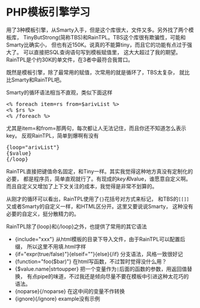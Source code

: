 # PHP模板引擎学习

用了3种模板引擎，从Smarty入手，但是这个库很大，文件又多。另外找了两个模板库，
TinyButStrong(简称TBS)和RainTPL。TBS这个库很有欺骗性，可能和Smarty比确实小，
但也有近150K。说真的不能算tiny，而且它的功能有点过于强大了。
可以直接把SQL查询语句写到模板赋值里，
这大大超过了我的期望。RainTPL是个约30K的单文件，在3者中最符合我胃口。

既然是模板引擎，除了最常用的赋值，次常用的就是循环了，TBS太复杂，
就比比Smarty和RainTPL吧。

Smarty的循环语法相当不直观，类似下面这样
<pre>
<% foreach item=rs from=$arivList %>
<% $rs %>
<% /foreach %>
</pre>
尤其是item=和from=那两句，每次都让人无法记住，而且你还不知道怎么表示key。
反观RainTPL，简单到爆啊有没有
<pre>
{loop="arivList"}
{$value}
{/loop}
</pre>
RainTPL直接把键值命名固定，和Tiny一样。其实我觉得这种地方真没有定制化的必要，
都是程序员，简单直观就行了。有现成的$key和$value，谁愿意自定义啊。
而且自定义又增加了上下文关注的成本，我觉得是非常不划算的。

从刚才的循环可以看出，RainTPL使用了`{}`花括号对方式来标记，
和TBS的`[[]]`又或者Smarty的自定义一样，和HTML区分开。这里又要说说Smarty，
这种没有必要的自定义，挺分散精力的。

RainTPL除了{loop}和{/loop}之外，也提供了常用的其它语法

* {include="xxx"} 从html模板的目录下导入文件，由于RainTPL可以配置后缀，
所以这里不用填.html字样
* {if="expr(true/false)"}{elseif=""}{else}{/if} 分支语法，风格一致很好记
* {function="foo($bar)"} 在html写函数，不过暂时觉得没什么用？
* {$value.name|strtoupper} 把一个变量作为`|`后面的函数的参数，用返回值替换，
有点pipe的味道，不过我还是倾向尽量不要在模板中引进这种太花巧的语法。
* {noparse}{/noparse} 在这中间的变量不作转换
* {ignore}{/ignore} example没有示例
